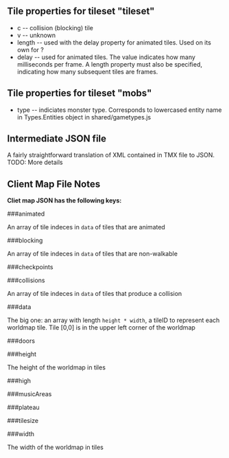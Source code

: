 Tile properties for tileset "tileset"
-------------------------------------
* c -- collision (blocking) tile
* v -- unknown
* length -- used with the delay property for animated tiles.  Used on its own for ?
* delay -- used for animated tiles.  The value indicates how many milliseconds per frame.  A length property must also be specified, indicating how many subsequent tiles are frames.


Tile properties for tileset "mobs"
----------------------------------
* type -- indiciates monster type.  Corresponds to lowercased entity name in Types.Entities object in shared/gametypes.js


Intermediate JSON file
----------------------
A fairly straightforward translation of XML contained in TMX file to JSON.
TODO: More details


Client Map File Notes
---------------------

**Cliet map JSON has the following keys:**

###animated

An array of tile indeces in `data` of tiles that are animated

###blocking

An array of tile indeces in `data` of tiles that are non-walkable

###checkpoints

###collisions

An array of tile indeces in `data` of tiles that produce a collision

###data

The big one: an array with length `height * width`, a tileID to represent each worldmap tile.  Tile [0,0] is in the upper left corner of the worldmap

###doors

###height

The height of the worldmap in tiles

###high

###musicAreas

###plateau

###tilesize

###width 

The width of the worldmap in tiles
